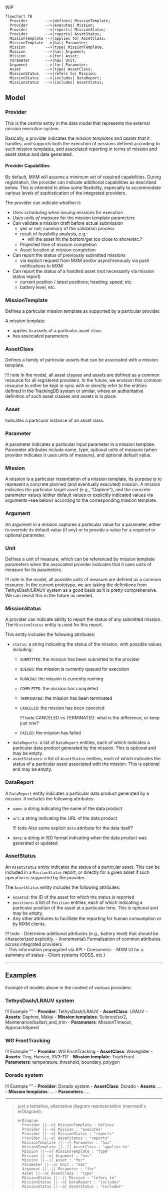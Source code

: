 [//]: # (hmm mermaid's erDiagram is not very nice)

WiP

```mermaid
flowchart TB
  Provider        -->|defines| MissionTemplate;
  Provider        -->|executes| Mission;
  Provider        -->|reports| MissionStatus;
  Provider        -->|reports| AssetStatus;
  MissionTemplate -->|applies to| AssetClass;
  MissionTemplate -->|has| Parameter;
  Mission         -->|type| MissionTemplate;
  Mission         -->|has| Argument;
  Mission         -->|for| Asset;
  Parameter       -->|has| Unit;
  Argument        -->|for| Parameter;
  Asset           -->|type| AssetClass;
  MissionStatus   -->|refers to| Mission;
  MissionStatus   -->|includes| DataReport;
  MissionStatus   -->|includes| AssetStatus;
```

## Model

### Provider

This is the central entity in the data model that represents the external
mission execution system.

Basically, a provider indicates the _mission templates_ and _assets_ that it handles,
and supports both the execution of _missions_ defined according to such mission templates,
and associated reporting in terms of mission and asset status and data generated.

#### Provider Capabilities

By default, MXM will assume a minimum set of required capabilities.
During registration, the provider can indicate additional capabilities as described below.
This is intended to allow some flexibility, especially to accommodate various levels
of sophistication of the integrated providers.

The provider can indicate whether it:

- Uses _scheduling_ when issuing missions for execution
- Uses _units of measure_ for the mission template parameters 
- Can validate a mission draft before actual submission
    - yes or not; summary of the validation process
    - result of feasibility analysis, e.g.:
        - will the asset hit the bottom/get too close to shore/etc.?
    - Projected time of mission completion
    - Asset location at mission completion
- Can report the status of previously submitted missions
    - via explicit request from MXM and/or asynchronously via push notifications to MXM 
- Can report the status of a handled asset (not necessarily via mission status report)
    - current position / latest positions; heading; speed; etc.
    - battery level, etc.


### MissionTemplate

Defines a particular mission template as supported by a particular provider.

A mission template:

- applies to assets of a particular asset class
- has associated parameters

### AssetClass

Defines a family of particular assets that can be associated with a mission template.

!!! note
    In the model, all asset classes and assets are defined as a common resource for all registered providers.
    In the future, we envision this common resource to either be kept in sync with or 
    directly refer to the entities defined in the TrackingDB system or similar,
    where an authoritative definition of such asset classes and assets is in place.


### Asset

Indicates a particular instance of an asset class.

### Parameter

A parameter indicates a particular input parameter in a mission template. Parameter attributes include name, type,
optional units of measure (when provider indicates it uses units of measure), and optional default value.

### Mission

A mission is a particular instantiation of a mission template. Its purpose is to represent a concrete planned (and
eventually executed) mission. A mission indicates the particular target asset (e.g., "Daphne"), and the concrete
parameter values (either default values or explicitly indicated values via arguments –see below) according to the
corresponding mission template.

### Argument

An argument in a mission captures a particular value for a parameter, either to override its default value (if any) or
to provide a value for a required or optional parameter.

### Unit

Defines a unit of measure, which can be referenced by mission template parameters when the associated
provider indicates that it uses units of measure for its parameters.

!!! note
    In the model, all possible units of measure are defined as a common resource.
    In the current prototype, we are taking the definitions from TethysDash/LRAUV system
    as a good basis as it is pretty comprehensive. We can revisit this in the future as needed.

### MissionStatus

A provider can indicate ability to report the status of any submitted mission.
The `MissionStatus` entity is used for this report.

This entity includes the following attributes:

- `status`: a string indicating the status of the mission, with possible values including:
    - `SUBMITTED`: the mission has been submitted to the provider
    - `QUEUED`: the mission is currently queued for execution
    - `RUNNING`: the mission is currently running
    - `COMPLETED`: the mission has completed
    - `TERMINATED`: the mission has been terminated
    - `CANCELED`: the mission has been canceled
      
        !!! todo
            CANCELED vs TERMINATED: what is the difference, or keep just one?

    - `FAILED`: the mission has failed
- `dataReports`: a list of `DataReport` entities, each of which indicates a particular data product
  generated by the mission. This is optional and may be empty.
- `assetStatuses`: a list of `AssetStatus` entities, each of which indicates the status of a particular
  asset associated with the mission. This is optional and may be empty.

### DataReport

A `DataReport` entity indicates a particular data product generated by a mission. It includes the following attributes:

- `name`: a string indicating the name of the data product
- `url`: a string indicating the URL of the data product
      
    !!! todo
        Also some explicit `data` attribute for the data itself?

- `date`: a string in ISO format indicating when the data product was generated or updated


### AssetStatus

An `AssetStatus` entity indicates the status of a particular asset.
This can be included in a `MissionStatus` report, or directly for a given asset
if such operation is supported by the provider.

The `AssetStatus` entity includes the following attributes:

- `assetId`: the ID of the asset for which the status is reported
- `positions`: a list of `Position` entities, each of which indicating a particular position of the asset
  at a particular time. This is optional and may be empty.
- Any other attributes to facilitate the reporting for human consumption or by MXM clients.

!!! todo
    - Determine additional attributes (e.g., battery level) that should be characterized explicitly.
    - (incremental) Formalization of common attributes across integrated providers  
    - This information propagated via API 
    - Consumers:
        - MXM UI for a summary of status
        - Client systems (ODSS, etc.)

---

## Examples

Example of models above in the context of various providers:

### TethysDash/LRAUV system

!!! Example ""
    - **Provider**: TethysDash/LRAUV
    - **AssetClass**: LRAUV
    - **Assets**: Daphne, Makai
    - **Mission templates**: Science/sci2, Maintenance/ballast_and_trim
    - **Parameters**: MissionTimeout, ApproachSpeed

### WG FrontTracking

!!! Example ""
    - **Provider**: WG FrontTracking
    - **AssetClass**: Waveglider
    - **Assets**: Tiny, Hansen, SV3-117
    - **Mission template**: TrackFront
    - **Parameters**: temperature_threshold, boundary_polygon

### Dorado system

!!! Example ""
    - **Provider**: Dorado system
    - **AssetClass**: Dorado
    - **Assets**: ...
    - **Mission templates**: ...
    - **Parameters**: ...

---

> just a tentative, alternative diagram representation (mermaid's erDiagram):
> 
> ```mermaid
> erDiagram
>   Provider ||--o{ MissionTemplate : defines
>   Provider ||--o{ Mission : "executes"
>   Provider ||--o{ MissionStatus : "reports"
>   Provider ||--o{ AssetStatus : "reports"
>   MissionTemplate ||--|{ Parameter : "has"
>   MissionTemplate ||--|| AssetClass : "applies to"
>   Mission ||--o{ MissionTemplate : "type"
>   Mission ||--o{ Argument : "has"
>   Mission ||--|| Asset : "for"
>   Parameter ||--o| Unit : "has"
>   Argument ||--|| Parameter : "for"
>   Asset ||--o{ AssetClass : "type"
>   MissionStatus ||--|| Mission : "refers to"
>   MissionStatus ||--o{ DataReport : "includes"
>   MissionStatus ||--o{ AssetStatus : "includes"
> ```
